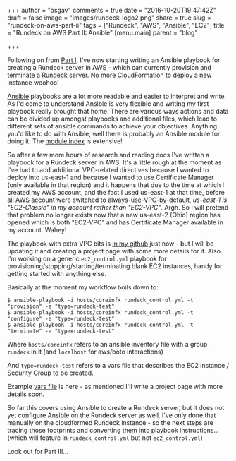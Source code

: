 +++
author = "osgav"
comments = true
date = "2016-10-20T19:47:42Z"
draft = false
image = "images/rundeck-logo2.png"
share = true
slug = "rundeck-on-aws-part-ii"
tags = ["Rundeck", "AWS", "Ansible", "EC2"]
title = "Rundeck on AWS Part II: Ansible"
[menu.main]
parent = "blog"

+++

Following on from [Part I](/blog/rundeck-on-aws-part-i.html), I've now starting writing an Ansible playbook for creating a Rundeck server in AWS - which can currently provision and terminate a Rundeck server. No more CloudFormation to deploy a new instance woohoo!

<!--more-->

[Ansible](http://docs.ansible.com/) playbooks are a lot more readable and easier to interpret and write. As I'd come to understand Ansible is very flexible and writing my first playbook really brought that home. There are various ways actions and data can be divided up amongst playbooks and additional files, which lead to different sets of ansible commands to achieve your objectives. Anything you'd like to do with Ansible, well there is probably an Ansible module for doing it. The [module index](http://docs.ansible.com/ansible/modules_by_category.html) is extensive!

So after a few more hours of research and reading docs I've written a playbook for a Rundeck server in AWS. It's a little rough at the moment as I've had to add additional VPC-related directives because I wanted to deploy into us-east-1 and because I wanted to use Certificate Manager (only available in that region) and it happens that due to the time at which I created my AWS account, and the fact I used us-east-1 at that time, before all AWS account were switched to always-use-VPC-by-default, _us-east-1 is "EC2-Classic" in my account rather than "EC2-VPC"_. Argh. So I will pretend that problem no longer exists now that a new us-east-2 (Ohio) region has opened which is both "EC2-VPC" and has Certificate Manager available in my account. Wahey!

The playbook with extra VPC bits is [in my github](https://github.com/osgav/rundeck/blob/master/rundeck_control.yml) just now - but I will be updating it and creating a project page with some more details for it. Also I'm working on a generic `ec2_control.yml` playbook for provisioning/stopping/starting/terminating blank EC2 instances, handy for getting started with anything else. 

Basically at the moment my workflow boils down to:

```
$ ansible-playbook -i hosts/coreinfx rundeck_control.yml -t "provision" -e "type=rundeck-test"
$ ansible-playbook -i hosts/coreinfx rundeck_control.yml -t "configure" -e "type=rundeck-test"
$ ansible-playbook -i hosts/coreinfx rundeck_control.yml -t "terminate" -e "type=rundeck-test"
```

Where `hosts/coreinfx` refers to an ansible inventory file with a group `rundeck` in it (and `localhost` for aws/boto interactions)

And `type=rundeck-test` refers to a vars file that describes the EC2 instance / Security Group to be created.

Example [vars file](https://github.com/osgav/rundeck/blob/master/rundeck-test.yml) is here - as mentioned I'll write a project page with more details soon.


So far this covers using Ansible to create a Rundeck server, but it does not yet configure Ansible on the Rundeck server as well. I've only done that manually on the cloudformed Rundeck instance - so the next steps are tracing those footprints and converting them into playbook instructions... (which will feature in `rundeck_control.yml` but not `ec2_control.yml`)

Look out for Part III...
